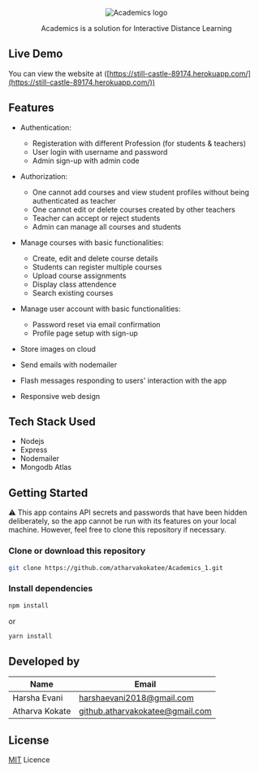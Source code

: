 <p align="center"><img src="https://github.com/atharvakokatee/Academics_1/raw/master/assets/logo.jpg" alt="Academics logo"/></p>
<p align="center">Academics is a solution for Interactive Distance Learning</p>

## Live Demo

You can view the website at ([https://still-castle-89174.herokuapp.com/](https://still-castle-89174.herokuapp.com/))

## Features

* Authentication:
    - Registeration with different Profession (for students & teachers)
    - User login with username and password
    - Admin sign-up with admin code

* Authorization:
    - One cannot add courses and view student profiles without being authenticated as teacher
    - One cannot edit or delete courses created by other teachers
    - Teacher can accept or reject students
    - Admin can manage all courses and students

* Manage courses with basic functionalities:
    - Create, edit and delete course details
    - Students can register multiple courses
    - Upload course assignments
    - Display class attendence
    - Search existing courses

* Manage user account with basic functionalities:
    - Password reset via email confirmation
    - Profile page setup with sign-up

* Store images on cloud 
* Send emails with nodemailer
* Flash messages responding to users' interaction with the app
* Responsive web design 

## Tech Stack Used

* Nodejs
* Express
* Nodemailer
* Mongodb Atlas

## Getting Started

:warning: This app contains API secrets and passwords that have been hidden deliberately, so the app cannot be run with its features on your local machine. However, feel free to clone this repository if necessary.

### Clone or download this repository

```bash
git clone https://github.com/atharvakokatee/Academics_1.git
```

### Install dependencies

```bash
npm install
```
or
```bash
yarn install
```

## Developed by

| Name         | Email                         |
|--------------|-------------------------------|
|Harsha Evani  |harshaevani2018@gmail.com      |
|Atharva Kokate|github.atharvakokatee@gmail.com|

## License 

[MIT]() Licence
